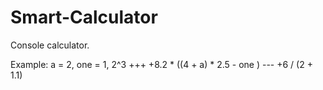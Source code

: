 # Smart-Calculator

Console calculator.

Example: 
a = 2,
one = 1,
2^3 +++ +8.2 * ((4 + a) * 2.5 - one ) --- +6 / (2 + 1.1)



